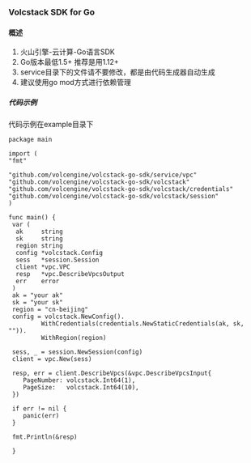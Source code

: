 ### Volcstack SDK for Go
####  概述
1. 火山引擎-云计算-Go语言SDK
2. Go版本最低1.5+ 推荐是用1.12+ 
3. service目录下的文件请不要修改，都是由代码生成器自动生成
4. 建议使用go mod方式进行依赖管理

##### 代码示例
代码示例在example目录下

	package main

    import (
    "fmt"

	"github.com/volcengine/volcstack-go-sdk/service/vpc"
	"github.com/volcengine/volcstack-go-sdk/volcstack"
	"github.com/volcengine/volcstack-go-sdk/volcstack/credentials"
	"github.com/volcengine/volcstack-go-sdk/volcstack/session"
    )

    func main() {
     var (
      ak     string
      sk     string
      region string
      config *volcstack.Config
      sess   *session.Session
      client *vpc.VPC
      resp   *vpc.DescribeVpcsOutput
      err    error
     )
     ak = "your ak"
     sk = "your sk"
     region = "cn-beijing"
     config = volcstack.NewConfig().
             WithCredentials(credentials.NewStaticCredentials(ak, sk, "")).
             WithRegion(region)

	 sess, _ = session.NewSession(config)
	 client = vpc.New(sess)

	 resp, err = client.DescribeVpcs(&vpc.DescribeVpcsInput{
		PageNumber: volcstack.Int64(1),
		PageSize:   volcstack.Int64(10),
	 })

	 if err != nil {
		panic(err)
	 }

	 fmt.Println(&resp)

     }
